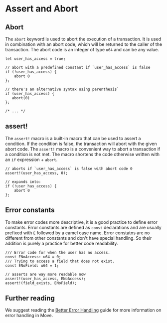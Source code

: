 # Assert and Abort

<!--

Chapter: Basic Syntax
Goal: Introduce abort keyword and `assert!` macro.
Notes:
    - previous chapter mentions constants
    - error constants standard ECamelCase
    - `assert!` macro
    - asserts should go before the main logic
    - Move has no catch mechanism
    - abort codes are local to the module
    - there are no error messages emitted
    - error codes should handle all possible scenarios in this module

Links:
    - constants (previous section)
 -->

## Abort

The `abort` keyword is used to abort the execution of a transaction. It is used in combination with an abort code, which will be returned to the caller of the transaction. The abort code is an integer of type `u64` and can be any value.

```move
let user_has_access = true;

// abort with a predefined constant if `user_has_access` is false
if (!user_has_access) {
    abort 0
};

// there's an alternative syntax using parenthesis`
if (user_has_access) {
   abort(0)
};

/* ... */
```

## assert!

The `assert!` macro is a built-in macro that can be used to assert a condition. If the condition is false, the transaction will abort with the given abort code. The `assert!` macro is a convenient way to abort a transaction if a condition is not met. The macro shortens the code otherwise written with an `if` expression + `abort`.

```move
// aborts if `user_has_access` is false with abort code 0
assert!(user_has_access, 0);

// expands into:
if (!user_has_access) {
    abort 0
};
```

## Error constants

To make error codes more descriptive, it is a good practice to define error constants. Error constants are defined as `const` declarations and are usually prefixed with `E` followed by a camel case name. Error constatns are no different from other constants and don't have special handling. So their addition is purely a practice for better code readability.

```move
/// Error code for when the user has no access.
const ENoAccess: u64 = 0;
/// Trying to access a field that does not exist.
const ENoField: u64 = 1;

// asserts are way more readable now
assert!(user_has_access, ENoAccess);
assert!(field_exists, ENoField);
```

## Further reading

We suggest reading the [Better Error Handling](./../guides/better-error-handling.md) guide for more information on error handling in Move.
